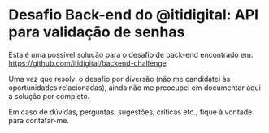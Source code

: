 # Desafio Back-end do @itidigital: API para validação de senhas

Esta é uma possível solução para o desafio de back-end encontrado em: https://github.com/itidigital/backend-challenge

Uma vez que resolvi o desafio por diversão (não me candidatei às oportunidades relacionadas), ainda não me preocupei em documentar aqui a solução por completo.

Em caso de dúvidas, perguntas, sugestões, críticas etc., fique à vontade para contatar-me.
